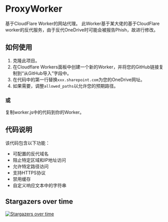 # ProxyWorker
基于CloudFlare Worker的网站代理。
此Worker基于某大佬的基于CloudFlare worker的反代服务，由于反代OneDrive时可能会被报告Phish，故进行修改。

## 如何使用

1. 克隆此项目。
2. 在Cloudflare Workers面板中创建一个新的Worker，并将您的GitHub链接复制到“从GitHub导入”字段中。
3. 在代码中的第一行替换`xxx.sharepoint.com`为您的OneDrive网址。
4. 如果需要，调整`allowed_paths`以允许您的预期路径。
### 或
复制worker.js中的代码到你的Worker。


## 代码说明

该代码包含以下功能：

- 可配置的反代域名
- 阻止特定区域和IP地址访问
- 允许特定路径访问
- 支持HTTPS协议
- 禁用缓存
- 自定义响应文本中的字符串

## Stargazers over time

[![Stargazers over time](https://starchart.cc/Fangsongs/ProxyWorker.svg)](https://starchart.cc/Fangsongs/ProxyWorker)
